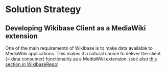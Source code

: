 # Solution Strategy

## Developing Wikibase Client as a MediaWiki extension

One of the main requirements of Wikibase is to make data available to MediaWiki applications. This makes it a natural choice to deliver the client (= data consumer) functionality as a MediaWiki extension. (see also [this section in WikibaseRepo](../WikibaseRepo/04-Solution_Strategy.md#developing-wikibase-repo-as-a-mediawiki-extension))
